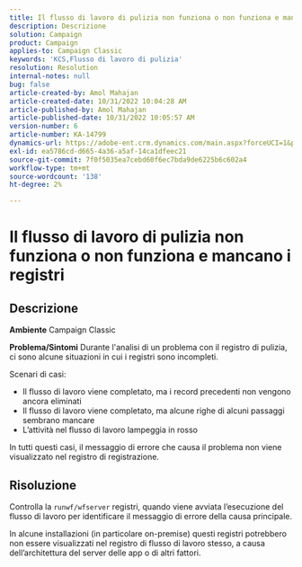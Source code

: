 ```yaml
---
title: Il flusso di lavoro di pulizia non funziona o non funziona e mancano i registri
description: Descrizione
solution: Campaign
product: Campaign
applies-to: Campaign Classic
keywords: 'KCS,Flusso di lavoro di pulizia'
resolution: Resolution
internal-notes: null
bug: false
article-created-by: Amol Mahajan
article-created-date: 10/31/2022 10:04:28 AM
article-published-by: Amol Mahajan
article-published-date: 10/31/2022 10:05:57 AM
version-number: 6
article-number: KA-14799
dynamics-url: https://adobe-ent.crm.dynamics.com/main.aspx?forceUCI=1&pagetype=entityrecord&etn=knowledgearticle&id=271ea964-0359-ed11-9561-6045bd006079
exl-id: ea5786cd-d665-4a36-a5af-14ca1dfeec21
source-git-commit: 7f0f5035ea7cebd60f6ec7bda9de6225b6c602a4
workflow-type: tm+mt
source-wordcount: '138'
ht-degree: 2%

---
```


# Il flusso di lavoro di pulizia non funziona o non funziona e mancano i registri

## Descrizione

<b>Ambiente</b>
Campaign Classic


<b>Problema/Sintomi</b>
Durante l&#39;analisi di un problema con il registro di pulizia, ci sono alcune situazioni in cui i registri sono incompleti.

Scenari di casi:

- Il flusso di lavoro viene completato, ma i record precedenti non vengono ancora eliminati
- Il flusso di lavoro viene completato, ma alcune righe di alcuni passaggi sembrano mancare
- L’attività nel flusso di lavoro lampeggia in rosso


In tutti questi casi, il messaggio di errore che causa il problema non viene visualizzato nel registro di registrazione.


## Risoluzione


Controlla la `runwf/wfserver` registri, quando viene avviata l’esecuzione del flusso di lavoro per identificare il messaggio di errore della causa principale.

In alcune installazioni (in particolare on-premise) questi registri potrebbero non essere visualizzati nel registro di flusso di lavoro stesso, a causa dell’architettura del server delle app o di altri fattori.
